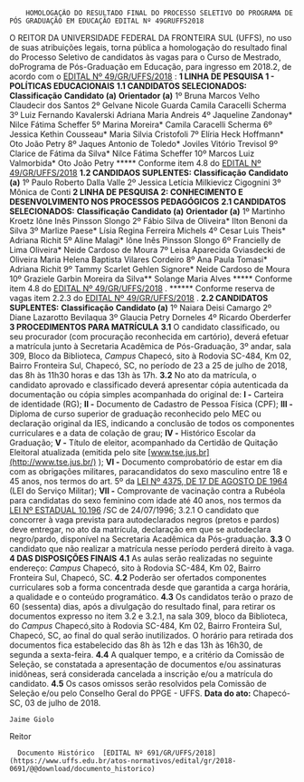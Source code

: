         HOMOLOGAÇÃO DO RESULTADO FINAL DO PROCESSO SELETIVO DO PROGRAMA DE PÓS GRADUAÇÃO EM EDUCAÇÃO EDITAL Nº 49GRUFFS2018  

 O REITOR DA UNIVERSIDADE FEDERAL DA FRONTEIRA SUL (UFFS), no uso de suas atribuições legais, torna pública a homologação do resultado final do Processo Seletivo de candidatos às vagas para o Curso de Mestrado, doPrograma de Pós-Graduação em Educação, para ingresso em 2018.2, de acordo com o [EDITAL Nº 49/GR/UFFS/2018](https://www.uffs.edu.br/atos-normativos/edital/gr/2018-0049)  :  **1 LINHA DE PESQUISA 1 - POLÍTICAS EDUCACIONAIS**  **1.1 CANDIDATOS SELECIONADOS:**      **Classificação**    **Candidato (a)**    **Orientador (a)**      1º   Bruna Marcos Velho   Claudecir dos Santos     2º   Gelvane Nicole Guarda   Camila Caracelli Scherma     3º   Luiz Fernando Kavalerski   Adriana Maria Andreis     4º   Jaqueline Zandonay*   Nilce Fátima Scheffer     5º   Marina Moreira*   Camila Caracelli Scherma     6º   Jessica Kethin Cousseau*   Maria Silvia Cristofoli     7º   Elíria Heck Hoffmann*   Oto João Petry     8º   Jaques Antonio de Toledo*   Joviles Vitório Trevisol     9º   Clarice de Fátima da Silva*   Nilce Fátima Scheffer     10º   Marcos Luiz Valmorbida*   Oto João Petry     ***** Conforme item 4.8 do [EDITAL Nº 49/GR/UFFS/2018](https://www.uffs.edu.br/atos-normativos/edital/gr/2018-0049)  **1.2 CANDIDAOS SUPLENTES:**      **Classificação**    **Candidato (a)**      1º   Paulo Roberto Dalla Valle     2º   Jessica Letícia Milkievicz Cigognini     3º   Mônica de Conti      **2 LINHA DE PESQUISA 2: CONHECIMENTO E DESENVOLVIMENTO NOS PROCESSOS PEDAGÓGICOS**  **2.1 CANDIDATOS SELECIONADOS:**      **Classificação**    **Candidato (a)**    **Orientador (a)**      1º   Martinho Kroetz   Iône Inês Pinsson Slongo     2º   Fábio Silva de Oliveira*   Ilton Benoni da Silva     3º   Marlize Paese*   Lísia Regina Ferreira Michels     4º   Cesar Luis Theis*   Adriana Richit     5º   Aline Malagi*   Iône Inês Pinsson Slongo     6º   Francielly de Lima Oliveira*   Neide Cardoso de Moura     7º   Leisa Aparecida Gviasdecki de Oliveira   Maria Helena Baptista Vilares Cordeiro     8º   Ana Paula Tomasi*   Adriana Richit     9º   Tammy Scarlet Gehlen Signore*   Neide Cardoso de Moura     10º   Graziele Garbin Moreira da Silva**   Solange Maria Alves     ***** Conforme item 4.8 do [EDITAL Nº 49/GR/UFFS/2018](https://www.uffs.edu.br/atos-normativos/edital/gr/2018-0049)  . ****** Conforme reserva de vagas item 2.2.3 do [EDITAL Nº 49/GR/UFFS/2018](https://www.uffs.edu.br/atos-normativos/edital/gr/2018-0049)  . **2.2 CANDIDATOS SUPLENTES:**      **Classificação**    **Candidato (a)**      1º   Naiara Deisi Camargo     2º   Diane Lazarotto Bevilaqua     3º   Glaucia Petry Dorneles     4º   Ricardo Oberderfer      **3 PROCEDIMENTOS PARA MATRÍCULA**  **3.1** O candidato classificado, ou seu procurador (com procuração reconhecida em cartório), deverá efetuar a matrícula junto à Secretaria Acadêmica de Pós-Graduação, 3º andar, sala 309, Bloco da Biblioteca, *Campus* Chapecó, sito à Rodovia SC-484, Km 02, Bairro Fronteira Sul, Chapecó, SC, no período de 23 a 25 de julho de 2018, das 8h às 11h30 horas e das 13h às 17h. **3.2** No ato da matrícula, o candidato aprovado e classificado deverá apresentar cópia autenticada da documentação ou cópia simples acompanhada do original de: **I -** Carteira de identidade (RG); **II -** Documento de Cadastro de Pessoa Física (CPF); **III -** Diploma de curso superior de graduação reconhecido pelo MEC ou declaração original da IES, indicando a conclusão de todos os componentes curriculares e a data de colação de grau; **IV -** Histórico Escolar da Graduação; **V -** Título de eleitor, acompanhado da Certidão de Quitação Eleitoral atualizada (emitida pelo site [www.tse.jus.br](http://www.tse.jus.br/)  ); **VI -** Documento comprobatório de estar em dia com as obrigações militares, paracandidatos do sexo masculino entre 18 e 45 anos, nos termos do art. 5º da [LEI Nº 4375, DE 17 DE AGOSTO DE 1964](http://www.planalto.gov.br/ccivil_03/leis/l4375.htm)  (LEI do Serviço Militar); **VII -** Comprovante de vacinação contra a Rubéola para candidatas do sexo feminino com idade até 40 anos, nos termos da [LEI Nº ESTADUAL 10.196](http://leis.alesc.sc.gov.br/html/1996/10191_1996_Lei_promulgada.html)  /SC de 24/07/1996; 3.2.1 O candidato que concorrer à vaga prevista para autodeclarados negros (pretos e pardos) deve entregar, no ato da matrícula, declaração em que se autodeclara negro/pardo, disponível na Secretaria Acadêmica da Pós-graduação. **3.3** O candidato que não realizar a matrícula nesse período perderá direito à vaga.  **4 DAS DISPOSIÇÕES FINAIS**  **4.1** As aulas serão realizadas no seguinte endereço: *Campus* Chapecó, sito à Rodovia SC-484, Km 02, Bairro Fronteira Sul, Chapecó, SC. **4.2** Poderão ser ofertados componentes curriculares sob a forma concentrada desde que garantida a carga horária, a qualidade e o conteúdo programático. **4.3** Os candidatos terão o prazo de 60 (sessenta) dias, após a divulgação do resultado final, para retirar os documentos expresso no item 3.2 e 3.2.1, na sala 309, bloco da Biblioteca, do *Campus* Chapecó,sito à Rodovia SC-484, Km 02, Bairro Fronteira Sul, Chapecó, SC, ao final do qual serão inutilizados. O horário para retirada dos documentos fica estabelecido das 8h às 12h e das 13h às 16h30, de segunda a sexta-feira. **4.4** A qualquer tempo, e a critério da Comissão de Seleção, se constatada a apresentação de documentos e/ou assinaturas inidôneas, será considerada cancelada a inscrição e/ou a matrícula do candidato. **4.5** Os casos omissos serão resolvidos pela Comissão de Seleção e/ou pelo Conselho Geral do PPGE - UFFS.      **Data do ato:** Chapecó-SC, 03 de julho de 2018.   
 

    Jaime Giolo   
 Reitor 

      Documento Histórico  [EDITAL Nº 691/GR/UFFS/2018](https://www.uffs.edu.br/atos-normativos/edital/gr/2018-0691/@@download/documento_historico)     
      